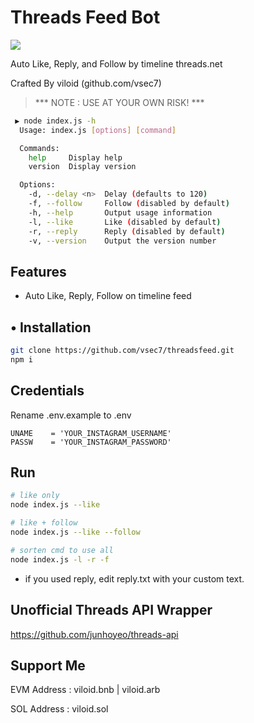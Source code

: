 # Threads Feed Bot

<img src="https://i.ibb.co/vQcfj2z/xxxxx.jpg">

Auto Like, Reply, and Follow by timeline threads.net

Crafted By viloid (github.com/vsec7)

> *** NOTE : USE AT YOUR OWN RISK! ***

```bash
 ▶ node index.js -h      
  Usage: index.js [options] [command]

  Commands:
    help     Display help
    version  Display version

  Options:
    -d, --delay <n>  Delay (defaults to 120)
    -f, --follow     Follow (disabled by default)
    -h, --help       Output usage information
    -l, --like       Like (disabled by default)
    -r, --reply      Reply (disabled by default)
    -v, --version    Output the version number

```

## Features
- Auto Like, Reply, Follow on timeline feed

## • Installation
```bash
git clone https://github.com/vsec7/threadsfeed.git
npm i
```

## Credentials
Rename .env.example to .env
```env
UNAME    = 'YOUR_INSTAGRAM_USERNAME'
PASSW    = 'YOUR_INSTAGRAM_PASSWORD'

```

## Run
```bash
# like only
node index.js --like

# like + follow
node index.js --like --follow

# sorten cmd to use all
node index.js -l -r -f
```

* if you used reply, edit reply.txt with your custom text.

## Unofficial Threads API Wrapper
https://github.com/junhoyeo/threads-api

## Support Me
EVM Address : viloid.bnb | viloid.arb

SOL Address : viloid.sol
